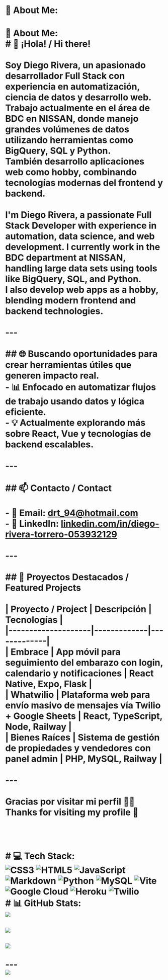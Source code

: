 # 💫 About Me:
# 💫 About Me:<br># 👋 ¡Hola! / Hi there!<br><br>Soy Diego Rivera, un apasionado desarrollador Full Stack con experiencia en automatización, ciencia de datos y desarrollo web. Trabajo actualmente en el área de **BDC en NISSAN**, donde manejo grandes volúmenes de datos utilizando herramientas como **BigQuery, SQL y Python**.  <br>También desarrollo aplicaciones web como hobby, combinando tecnologías modernas del frontend y backend.<br><br>I'm Diego Rivera, a passionate Full Stack Developer with experience in automation, data science, and web development. I currently work in the **BDC department at NISSAN**, handling large data sets using tools like **BigQuery, SQL, and Python**.  <br>I also develop web apps as a hobby, blending modern frontend and backend technologies.<br><br>---<br><br>## 🌐 Buscando oportunidades para crear herramientas útiles que generen impacto real.<br>- 📊 Enfocado en automatizar flujos de trabajo usando datos y lógica eficiente.<br>- 💡 Actualmente explorando más sobre React, Vue y tecnologías de backend escalables.<br><br>---<br><br>## 📫 Contacto / Contact<br><br>- 📧 Email: [drt_94@hotmail.com](mailto:drt_94@hotmail.com)  <br>- 💼 LinkedIn: [linkedin.com/in/diego-rivera-torrero-053932129](https://www.linkedin.com/in/diego-rivera-torrero-053932129/)<br><br>---<br><br>## 📌 Proyectos Destacados / Featured Projects<br><br>| Proyecto / Project | Descripción | Tecnologías |<br>|--------------------|-------------|-------------|<br>| **Embrace** | App móvil para seguimiento del embarazo con login, calendario y notificaciones | React Native, Expo, Flask |<br>| **Whatwilio** | Plataforma web para envío masivo de mensajes vía Twilio + Google Sheets | React, TypeScript, Node, Railway |<br>| **Bienes Raíces** | Sistema de gestión de propiedades y vendedores con panel admin | PHP, MySQL, Railway |<br><br>---<br><br>Gracias por visitar mi perfil 👨‍💻  <br>Thanks for visiting my profile 🙌<br><br><br><br># 💻 Tech Stack:<br>![CSS3](https://img.shields.io/badge/css3-%231572B6.svg?style=for-the-badge&logo=css3&logoColor=white) ![HTML5](https://img.shields.io/badge/html5-%23E34F26.svg?style=for-the-badge&logo=html5&logoColor=white) ![JavaScript](https://img.shields.io/badge/javascript-%23323330.svg?style=for-the-badge&logo=javascript&logoColor=%23F7DF1E) ![Markdown](https://img.shields.io/badge/markdown-%23000000.svg?style=for-the-badge&logo=markdown&logoColor=white) ![Python](https://img.shields.io/badge/python-3670A0?style=for-the-badge&logo=python&logoColor=ffdd54) ![MySQL](https://img.shields.io/badge/mysql-4479A1.svg?style=for-the-badge&logo=mysql&logoColor=white) ![Vite](https://img.shields.io/badge/vite-%23646CFF.svg?style=for-the-badge&logo=vite&logoColor=white) ![Google Cloud](https://img.shields.io/badge/GoogleCloud-%234285F4.svg?style=for-the-badge&logo=google-cloud&logoColor=white) ![Heroku](https://img.shields.io/badge/heroku-%23430098.svg?style=for-the-badge&logo=heroku&logoColor=white) ![Twilio](https://img.shields.io/badge/Twilio-F22F46?style=for-the-badge&logo=Twilio&logoColor=white)<br># 📊 GitHub Stats:<br>![](https://github-readme-stats.vercel.app/api?username=dart94&theme=dark&hide_border=false&include_all_commits=false&count_private=false)<br/><br>![](https://nirzak-streak-stats.vercel.app/?user=dart94&theme=dark&hide_border=false)<br/><br>![](https://github-readme-stats.vercel.app/api/top-langs/?username=dart94&theme=dark&hide_border=false&include_all_commits=false&count_private=false&layout=compact)<br><br>---<br>[![](https://visitcount.itsvg.in/api?id=dart94&icon=0&color=0)](https://visitcount.itsvg.in)<br><br><!-- Proudly created with GPRM ( https://gprm.itsvg.in ) -->

